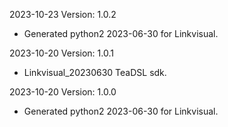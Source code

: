 2023-10-23 Version: 1.0.2
- Generated python2 2023-06-30 for Linkvisual.

2023-10-20 Version: 1.0.1
- Linkvisual_20230630 TeaDSL sdk.

2023-10-20 Version: 1.0.0
- Generated python2 2023-06-30 for Linkvisual.

